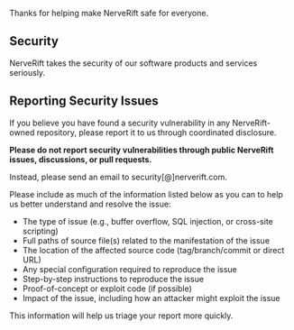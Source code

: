 Thanks for helping make NerveRift safe for everyone.

## Security

NerveRift takes the security of our software products and services seriously.

## Reporting Security Issues

If you believe you have found a security vulnerability in any NerveRift-owned repository, please report it to us through coordinated disclosure.

**Please do not report security vulnerabilities through public NerveRift issues, discussions, or pull requests.**

Instead, please send an email to security[@]nerverift.com.

Please include as much of the information listed below as you can to help us better understand and resolve the issue:

  * The type of issue (e.g., buffer overflow, SQL injection, or cross-site scripting)
  * Full paths of source file(s) related to the manifestation of the issue
  * The location of the affected source code (tag/branch/commit or direct URL)
  * Any special configuration required to reproduce the issue
  * Step-by-step instructions to reproduce the issue
  * Proof-of-concept or exploit code (if possible)
  * Impact of the issue, including how an attacker might exploit the issue

This information will help us triage your report more quickly.
